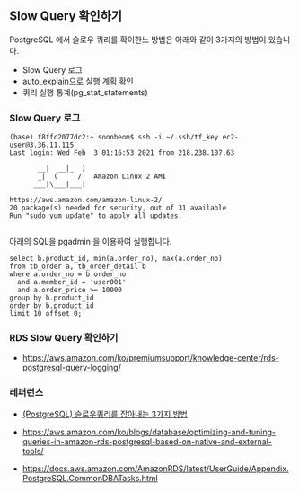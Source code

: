## Slow Query 확인하기 ##

PostgreSQL 에서 슬로우 쿼리를 확이한느 방법은 아래와 같이 3가지의 방법이 있습니다. 

* Slow Query 로그 
* auto_explain으로 실행 계획 확인
* 쿼리 실행 통계(pg_stat_statements)


### Slow Query 로그 ###

```
(base) f8ffc2077dc2:~ soonbeom$ ssh -i ~/.ssh/tf_key ec2-user@3.36.11.115
Last login: Wed Feb  3 01:16:53 2021 from 218.238.107.63

       __|  __|_  )
       _|  (     /   Amazon Linux 2 AMI
      ___|\___|___|

https://aws.amazon.com/amazon-linux-2/
20 package(s) needed for security, out of 31 available
Run "sudo yum update" to apply all updates.


```

아래의 SQL을 pgadmin 을 이용하여 실행합니다. 
```
select b.product_id, min(a.order_no), max(a.order_no)
from tb_order a, tb_order_detail b
where a.order_no = b.order_no
  and a.member_id = 'user001'
  and a.order_price >= 10000
group by b.product_id
order by b.product_id 
limit 10 offset 0;
```













### RDS Slow Query 확인하기 ###

* https://aws.amazon.com/ko/premiumsupport/knowledge-center/rds-postgresql-query-logging/



### 레퍼런스 ###

* [(PostgreSQL) 슬로우쿼리를 잡아내는 3가지 방법](https://americanopeople.tistory.com/288)

* https://aws.amazon.com/ko/blogs/database/optimizing-and-tuning-queries-in-amazon-rds-postgresql-based-on-native-and-external-tools/

* https://docs.aws.amazon.com/AmazonRDS/latest/UserGuide/Appendix.PostgreSQL.CommonDBATasks.html
